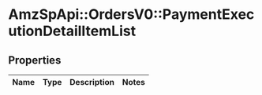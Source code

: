 # AmzSpApi::OrdersV0::PaymentExecutionDetailItemList

## Properties
Name | Type | Description | Notes
------------ | ------------- | ------------- | -------------

